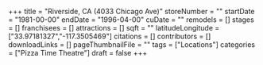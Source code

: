 +++
title = "Riverside, CA (4033 Chicago Ave)"
storeNumber = ""
startDate = "1981-00-00"
endDate = "1996-04-00"
cuDate = ""
remodels = []
stages = []
franchisees = []
attractions = []
sqft = ""
latitudeLongitude = ["33.97181327","-117.3505469"]
citations = []
contributors = []
downloadLinks = []
pageThumbnailFile = ""
tags = ["Locations"]
categories = ["Pizza Time Theatre"]
draft = false
+++
